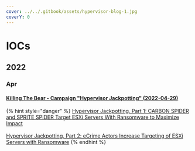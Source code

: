 ```yaml
---
cover: ../../.gitbook/assets/hypervisor-blog-1.jpg
coverY: 0
---
```


# IOCs

## 2022

### Apr

#### [Killing The Bear - Campaign "Hypervisor Jackpotting" (2022-04-29)](https://otx.alienvault.com/pulse/626c706d0970da7c856774ce)

{% hint style="danger" %}
[Hypervisor Jackpotting, Part 1: CARBON SPIDER and SPRITE SPIDER Target ESXi Servers With Ransomware to Maximize Impact](https://www.evernote.com/shard/s724/sh/af3b1473-d9da-4489-bf3c-ca1e64044459/38e4002bcb467414684533d518cad336)\
\
[Hypervisor Jackpotting, Part 2: eCrime Actors Increase Targeting of ESXi Servers with Ransomware](https://www.evernote.com/shard/s724/sh/ac2834c9-162a-4e17-8d85-ddfec7bcf371/91c8164dec7b1c0324b326c4436f5a68)
{% endhint %}
